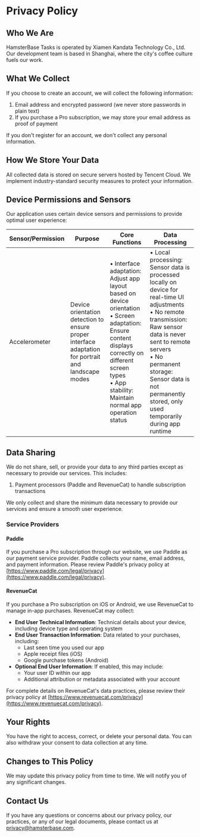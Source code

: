 # Privacy Policy

## Who We Are

HamsterBase Tasks is operated by Xiamen Kandata Technology Co., Ltd. Our development team is based in Shanghai, where the city's coffee culture fuels our work.

## What We Collect

If you choose to create an account, we will collect the following information:

1. Email address and encrypted password (we never store passwords in plain text)
2. If you purchase a Pro subscription, we may store your email address as proof of payment

If you don't register for an account, we don't collect any personal information.

## How We Store Your Data

All collected data is stored on secure servers hosted by Tencent Cloud. We implement industry-standard security measures to protect your information.

## Device Permissions and Sensors

Our application uses certain device sensors and permissions to provide optimal user experience:

| Sensor/Permission | Purpose | Core Functions | Data Processing |
|-------------------|---------|----------------|-----------------|
| Accelerometer | Device orientation detection to ensure proper interface adaptation for portrait and landscape modes | • Interface adaptation: Adjust app layout based on device orientation<br>• Screen adaptation: Ensure content displays correctly on different screen types<br>• App stability: Maintain normal app operation status | • Local processing: Sensor data is processed locally on device for real-time UI adjustments<br>• No remote transmission: Raw sensor data is never sent to remote servers<br>• No permanent storage: Sensor data is not permanently stored, only used temporarily during app runtime |

## Data Sharing

We do not share, sell, or provide your data to any third parties except as necessary to provide our services. This includes:

1. Payment processors (Paddle and RevenueCat) to handle subscription transactions

We only collect and share the minimum data necessary to provide our services and ensure a smooth user experience.

### Service Providers

#### Paddle

If you purchase a Pro subscription through our website, we use Paddle as our payment service provider. Paddle collects your name, email address, and payment information. Please review Paddle's privacy policy at [https://www.paddle.com/legal/privacy](https://www.paddle.com/legal/privacy).

#### RevenueCat

If you purchase a Pro subscription on iOS or Android, we use RevenueCat to manage in-app purchases. RevenueCat may collect:

- **End User Technical Information**: Technical details about your device, including device type and operating system
- **End User Transaction Information**: Data related to your purchases, including:
  - Last seen time you used our app
  - Apple receipt files (iOS)
  - Google purchase tokens (Android)
- **Optional End User Information**: If enabled, this may include:
  - Your user ID within our app
  - Additional attribution or metadata associated with your account

For complete details on RevenueCat's data practices, please review their privacy policy at [https://www.revenuecat.com/privacy](https://www.revenuecat.com/privacy).

## Your Rights

You have the right to access, correct, or delete your personal data. You can also withdraw your consent to data collection at any time.

## Changes to This Policy

We may update this privacy policy from time to time. We will notify you of any significant changes.

## Contact Us

If you have any questions or concerns about our privacy policy, our practices, or any of our legal documents, please contact us at <privacy@hamsterbase.com>.

